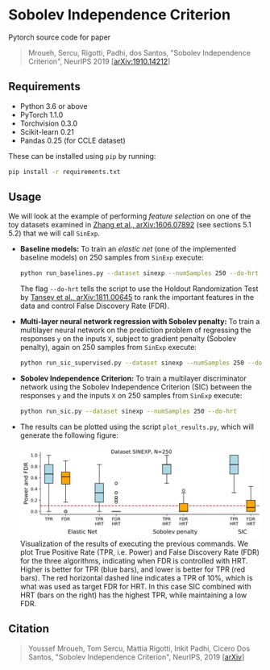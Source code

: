 # Sobolev Independence Criterion
Pytorch source code for paper
> Mroueh, Sercu, Rigotti, Padhi, dos Santos, "Sobolev Independence Criterion", NeurIPS 2019 [[arXiv:1910.14212](https://arxiv.org/abs/1910.14212)]


## Requirements
* Python 3.6 or above
* PyTorch 1.1.0
* Torchvision 0.3.0
* Scikit-learn 0.21
* Pandas 0.25 (for CCLE dataset)

These can be installed using `pip` by running:

```bash
pip install -r requirements.txt
```

## Usage

We will look at the example of performing *feature selection* on one of the toy datasets examined in [Zhang et al., arXiv:1606.07892](https://arxiv.org/abs/1606.07892) (see sections 5.1 5.2) that we will call `SinExp`.

* **Baseline models:** To train an *elastic net* (one of the implemented baseline models) on 250 samples from `SinExp` execute:
  ```bash
  python run_baselines.py --dataset sinexp --numSamples 250 --do-hrt
  ```
  The flag `--do-hrt` tells the script to use the Holdout Randomization Test by [Tansey et al., arXiv:1811.00645](https://arxiv.org/abs/1811.00645) to rank the important features in the data and control False Discovery Rate (FDR).

* **Multi-layer neural network regression with Sobolev penalty:** To train a multilayer neural network on the prediction problem of regressing the responses `y` on the inputs `X`, subject to gradient penalty (Sobolev penalty), again on 250 samples from `SinExp` execute:
  ```bash
  python run_sic_supervised.py --dataset sinexp --numSamples 250 --do-hrt
  ```

* **Sobolev Independence Criterion:** To train a multilayer discriminator network using the Sobolev Independence Criterion (SIC) between the responses `y` and the inputs `X` on 250 samples from `SinExp` execute:
  ```bash
  python run_sic.py --dataset sinexp --numSamples 250 --do-hrt
  ```

* The results can be plotted using the script `plot_results.py`, which will generate the following figure:

  ![figure](/output/SINEXP_250.png)
  Visualization of the results of executing the previous commands. We plot True Positive Rate (TPR, i.e. Power) and False Discovery Rate (FDR) for the three algorithms, indicating when FDR is controlled with HRT. Higher is better for TPR (blue bars), and lower is better for TPR (red bars). The red horizontal dashed line indicates a TPR of 10%, which is what was used as target FDR for HRT. In this case SIC combined with HRT (bars on the right) has the highest TPR, while maintaining a low FDR.
  

## Citation
> Youssef Mroueh, Tom Sercu, Mattia Rigotti, Inkit Padhi, Cicero Dos Santos, "Sobolev Independence Criterion", NeurIPS, 2019 [[arXiv](https://arxiv.org/abs/1910.14212)]
